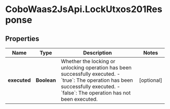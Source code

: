 # CoboWaas2JsApi.LockUtxos201Response

## Properties

Name | Type | Description | Notes
------------ | ------------- | ------------- | -------------
**executed** | **Boolean** | Whether the locking or unlocking operation has been successfully executed. - &#x60;true&#x60;: The operation has been successfully executed. - &#x60;false&#x60;: The operation has not been executed.  | [optional] 


